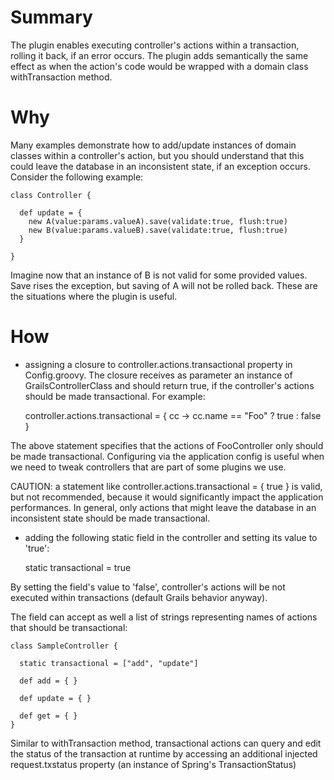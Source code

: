Summary
=======

The plugin enables executing controller's actions within a transaction, rolling it back, 
if an error occurs. The plugin adds semantically the same effect as when the action's code 
would be wrapped with a domain class withTransaction method.

Why
===

Many examples demonstrate how to add/update instances
of domain classes within a controller's action, but you should 
understand that this could leave the database in an inconsistent 
state, if an exception occurs. Consider the following example:

    class Controller {

      def update = {
        new A(value:params.valueA).save(validate:true, flush:true)
        new B(value:params.valueB).save(validate:true, flush:true)
      }

    }

Imagine now that an instance of B is not valid for some provided values.
Save rises the exception, but saving of A will not be rolled back.
These are the situations where the plugin is useful.

How
===

* assigning a closure to controller.actions.transactional property in Config.groovy. 
The closure receives as parameter an instance of GrailsControllerClass and should return true,
if the controller's actions should be made transactional. For example:

    controller.actions.transactional = { cc ->
	  cc.name == "Foo" ? true : false
    }  

The above statement specifies that the actions of FooController only should be made transactional.
Configuring via the application config is useful when we need to tweak controllers that are part of
some plugins we use.

CAUTION: a statement like controller.actions.transactional = { true } is valid, but not recommended, 
because it would significantly impact the application performances. In general, only actions that might 
leave the database in an inconsistent state should be made transactional.
 

* adding the following static field in the controller and setting
its value to 'true':

    static transactional = true

By setting the field's value to 'false', controller's actions will be not executed
within transactions (default Grails behavior anyway).

The field can accept as well a list of strings representing names of actions 
that should be transactional:

    class SampleController {

      static transactional = ["add", "update"]

      def add = { }

      def update = { }

      def get = { }
    } 

Similar to withTransaction method, transactional actions can query 
and edit the status of the transaction at runtime by accessing 
an additional injected request.txstatus property (an instance of Spring's TransactionStatus)
